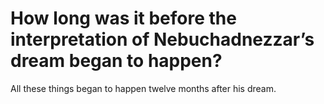 # How long was it before the interpretation of Nebuchadnezzar’s dream began to happen?

All these things began to happen twelve months after his dream.
